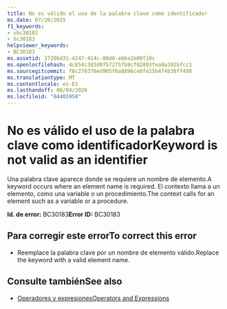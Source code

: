 ```yaml
---
title: No es válido el uso de la palabra clave como identificador
ms.date: 07/20/2015
f1_keywords:
- vbc30183
- bc30183
helpviewer_keywords:
- BC30183
ms.assetid: 37206d31-4247-414c-88d0-ebba1b00f10c
ms.openlocfilehash: 4c854c3d3d0757275fb8cf02893fea9a392bfcc1
ms.sourcegitcommit: f8c270376ed905f6a8896ce0fe25b4f4b38ff498
ms.translationtype: MT
ms.contentlocale: es-ES
ms.lasthandoff: 06/04/2020
ms.locfileid: "84403958"
---
```

# <a name="keyword-is-not-valid-as-an-identifier"></a><span data-ttu-id="ab022-102">No es válido el uso de la palabra clave como identificador</span><span class="sxs-lookup"><span data-stu-id="ab022-102">Keyword is not valid as an identifier</span></span>
<span data-ttu-id="ab022-103">Una palabra clave aparece donde se requiere un nombre de elemento.</span><span class="sxs-lookup"><span data-stu-id="ab022-103">A keyword occurs where an element name is required.</span></span> <span data-ttu-id="ab022-104">El contexto llama a un elemento, como una variable o un procedimiento.</span><span class="sxs-lookup"><span data-stu-id="ab022-104">The context calls for an element such as a variable or a procedure.</span></span>  
  
 <span data-ttu-id="ab022-105">**Id. de error:** BC30183</span><span class="sxs-lookup"><span data-stu-id="ab022-105">**Error ID:** BC30183</span></span>  
  
## <a name="to-correct-this-error"></a><span data-ttu-id="ab022-106">Para corregir este error</span><span class="sxs-lookup"><span data-stu-id="ab022-106">To correct this error</span></span>  
  
- <span data-ttu-id="ab022-107">Reemplace la palabra clave por un nombre de elemento válido.</span><span class="sxs-lookup"><span data-stu-id="ab022-107">Replace the keyword with a valid element name.</span></span>  
  
## <a name="see-also"></a><span data-ttu-id="ab022-108">Consulte también</span><span class="sxs-lookup"><span data-stu-id="ab022-108">See also</span></span>

- [<span data-ttu-id="ab022-109">Operadores y expresiones</span><span class="sxs-lookup"><span data-stu-id="ab022-109">Operators and Expressions</span></span>](../programming-guide/language-features/operators-and-expressions/index.md)
